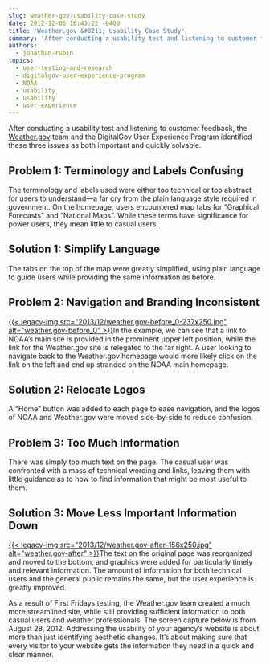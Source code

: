 ```yaml
---
slug: weather-gov-usability-case-study
date: 2012-12-06 16:43:22 -0400
title: 'Weather.gov &#8211; Usability Case Study'
summary: 'After conducting a usability test and listening to customer feedback, the Weather.gov team and the DigitalGov User Experience Program identified these three issues as both important and quickly solvable. Problem 1: Terminology and Labels Confusing The terminology and labels used were either too technical or too abstract for users to understand&mdash;a far cry from the plain'
authors:
  - jonathan-rubin
topics:
  - user-testing-and-research
  - digitalgov-user-experience-program
  - NOAA
  - usability
  - usability
  - user-experience
---
```


After conducting a usability test and listening to customer feedback, the [Weather.gov](http://www.weather.gov/) team and the DigitalGov User Experience Program identified these three issues as both important and quickly solvable.

## Problem 1: Terminology and Labels Confusing

The terminology and labels used were either too technical or too abstract for users to understand—a far cry from the plain language style required in government. On the homepage, users encountered map tabs for “Graphical Forecasts” and “National Maps”. While these terms have significance for power users, they mean little to casual users.

## Solution 1: Simplify Language

The tabs on the top of the map were greatly simplified, using plain language to guide users while providing the same information as before.

## Problem 2: Navigation and Branding Inconsistent

[{{< legacy-img src="2013/12/weather.gov-before\_0-237x250.jpg" alt="weather.gov-before\_0" >}}](https://s3.amazonaws.com/digitalgov/_legacy-img/2013/12/weather.gov-before_0.jpg)In the example, we can see that a link to NOAA’s main site is provided in the prominent upper left position, while the link for the Weather.gov site is relegated to the far right. A user looking to navigate back to the Weather.gov homepage would more likely click on the link on the left and end up stranded on the NOAA main homepage.

## Solution 2: Relocate Logos

A “Home” button was added to each page to ease navigation, and the logos of NOAA and Weather.gov were moved side-by-side to reduce confusion.

## Problem 3: Too Much Information

There was simply too much text on the page. The casual user was confronted with a mass of technical wording and links, leaving them with little guidance as to how to find information that might be most useful to them.

## Solution 3: Move Less Important Information Down

[{{< legacy-img src="2013/12/weather.gov-after-156x250.jpg" alt="weather.gov-after" >}}](https://s3.amazonaws.com/digitalgov/_legacy-img/2013/12/weather.gov-after.jpg)The text on the original page was reorganized and moved to the bottom, and graphics were added for particularly timely and relevant information. The amount of information for both technical users and the general public remains the same, but the user experience is greatly improved.

As a result of First Fridays testing, the Weather.gov team created a much more streamlined site, while still providing sufficient information to both casual users and weather professionals. The screen capture below is from August 28, 2012. Addressing the usability of your agency’s website is about more than just identifying aesthetic changes. It’s about making sure that every visitor to your website gets the information they need in a quick and clear manner.